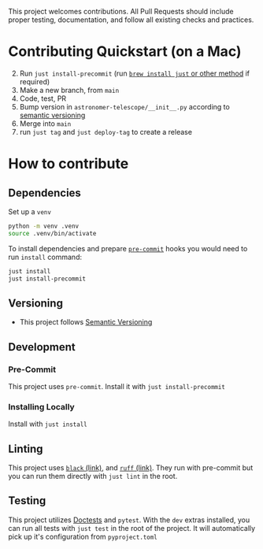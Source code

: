 This project welcomes contributions. All Pull Requests should include proper testing, documentation, and follow all existing checks and practices.

# Contributing Quickstart (on a Mac)

2) Run `just install-precommit` (run [`brew install just` or other method]() if required)
3) Make a new branch, from `main`
4) Code, test, PR
5) Bump version in `astronomer-telescope/__init__.py` according to [semantic versioning](https://semver.org/)
6) Merge into `main`
7) run `just tag` and `just deploy-tag` to create a release

# How to contribute

## Dependencies

Set up a `venv`
```bash
python -m venv .venv
source .venv/bin/activate
```

To install dependencies and prepare [`pre-commit`](https://pre-commit.com/) hooks you would need to run `install` command:

```bash
just install
just install-precommit
```

## Versioning

- This project follows [Semantic Versioning](https://semver.org/)

## Development

### Pre-Commit

This project uses `pre-commit`. Install it with `just install-precommit`

### Installing Locally

Install with `just install`

## Linting

This project
uses [`black` (link)](https://black.readthedocs.io/en/stable/), and [`ruff` (link)](https://beta.ruff.rs/).
They run with pre-commit but you can run them directly with `just lint` in the root.

## Testing

This project utilizes [Doctests](https://docs.python.org/3/library/doctest.html) and `pytest`.
With the `dev` extras installed, you can run all tests with `just test` in the root of the project.
It will automatically pick up it's configuration from `pyproject.toml`
